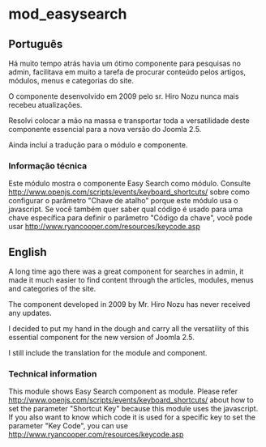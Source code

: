 # mod_easysearch

## Português

Há muito tempo atrás havia um ótimo componente para pesquisas no admin, facilitava em  muito a tarefa de procurar conteúdo pelos artigos, módulos, menus e categorias do site.

O componente desenvolvido em 2009 pelo sr. Hiro Nozu nunca mais recebeu atualizações.

Resolvi colocar a mão na massa e transportar toda a versatilidade deste componente essencial para a nova versão do Joomla 2.5.

Ainda incluí a tradução para o módulo e componente.

### Informação técnica

Este módulo mostra o componente Easy Search como módulo. Consulte http://www.openjs.com/scripts/events/keyboard_shortcuts/ sobre como configurar o parâmetro "Chave de atalho" porque este módulo usa o javascript. Se você também quer saber qual código é usado para uma chave específica para definir o parâmetro "Código da chave", você pode usar http://www.ryancooper.com/resources/keycode.asp

## English

A long time ago there was a great component for searches in admin, it made it much easier to find content through the articles, modules, menus and categories of the site.

The component developed in 2009 by Mr. Hiro Nozu has never received any updates.

I decided to put my hand in the dough and carry all the versatility of this essential component for the new version of Joomla 2.5.

I still include the translation for the module and component.


### Technical information

This module shows Easy Search component as module. Please refer http://www.openjs.com/scripts/events/keyboard_shortcuts/ about how to set the parameter "Shortcut Key" because this module uses the javascript. If you also want to know which code it is used for a specific key to set the parameter "Key Code", you can use http://www.ryancooper.com/resources/keycode.asp 
